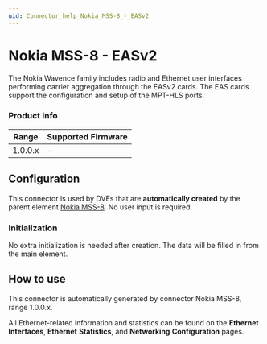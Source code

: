 ```yaml
---
uid: Connector_help_Nokia_MSS-8_-_EASv2
---
```


# Nokia MSS-8 - EASv2

The Nokia Wavence family includes radio and Ethernet user interfaces performing carrier aggregation through the EASv2 cards. The EAS cards support the configuration and setup of the MPT-HLS ports.

### Product Info

| Range     | Supported Firmware     |
|-----------|------------------------|
| 1.0.0.x   | -                      |

## Configuration

This connector is used by DVEs that are **automatically created** by the parent element [Nokia MSS-8](xref:Connector_help_Nokia_MSS-8). No user input is required.

### Initialization

No extra initialization is needed after creation. The data will be filled in from the main element.

## How to use

This connector is automatically generated by connector Nokia MSS-8, range 1.0.0.x.

All Ethernet-related information and statistics can be found on the **Ethernet** **Interfaces**, **Ethernet** **Statistics**, and **Networking** **Configuration** pages.
